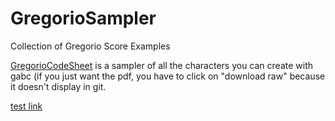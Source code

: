 # GregorioSampler
Collection of Gregorio Score Examples

[GregorioCodeSheet](/GregorioCodeSheet/) is a sampler of all the characters you can create with gabc (if you just want the pdf, you have to click on "download raw" because it doesn't display in git.

[test link](http://bgmcoder.github.io/gregoriosampler/)
